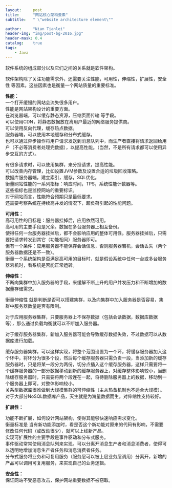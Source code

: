 ```yaml
---
layout:     post
title:      "网站核心架构要素"
subtitle:   " \"website architecture element\""

author:     "Nian Tianlei"
header-img: "img/post-bg-2016.jpg"
header-mask: 0.4
catalog:    true
tags:
    - Java
---
```



软件系统的组成部分以及它们之间的关系就是软件架构。  

软件架构除了关注功能需求外，还需要关注性能，可用性，伸缩性，扩展性，安全性 等因素。这些因素也是衡量一个网站质量的重要标准。  

**性能：**   
一个打开缓慢的网站会流失很多用户。  
性能是网站架构设计的重要方面。  
在浏览器端，可以缓存静态资源，压缩页面传输 等手段。  
可以使用CDN，将静态数据放在离用户最近的网络服务提供商。  
可以使用反向代理，缓存热点数据。  
服务器端，可以使用本地缓存和分布式缓存。  
也可以通过异步操作将用户请求发送到消息队列中，而生产者直接将请求返回给用户（不必等消费者处理完数据），以提高性能。（当然，不是所有请求都可以使用异步交互的方式）。  

有很多请求时，可以使用集群，来分担请求，提高性能。  
可以改善内存管理，比如设置JVM参数及设置合适的垃圾回收策略。  
数据库服务器端，建立索引，缓存，SQL优化。  
衡量网站性能的一系列指标：响应时间，TPS，系统性能计数器等。  
这些指标也是监控网站的重要标识。  
对于网站而言，性能符合预期只是最低要求。  
还需要考察系统在持续高并发的情况下，超负荷引起的性能问题。  


**可用性：**  
高可用性的目标是：服务器挂掉后，应用依然可用。  
高可用的主要手段是冗余。数据在多台服务器上相互备份。  
使得任何一台服务器挂掉后，都不会影响应用的整体可用性。服务器挂掉后，只需要把请求转发到其它（功能相同）服务器即可。  
但有一个条件：应用服务器不能保存会话信息，否则服务器宕机，会话丢失（两个服务器数据还是不一致）。  
衡量一个系统架构是否满足高可用的目标时，就是假设系统中任何一台或多台服务器宕机时，看系统是否能正常运转。  

**伸缩性：**  
不断向集群中加入服务器的手段，来缓解不断上升的用户并发压力和不断增加的数据量存储需求。  

衡量伸缩性 就是判断是否可以搭建集群，以及向集群中加入服务器是否容易，集群中服务器数量是否有限制。  

对于应用服务器集群，只要服务器上不保存数据（包括会话数据，数据库数据等），那么通过负载均衡就可以不断加入服务器。  

对于缓存服务器集群，新加入服务器可能会导致缓存数据失效，不过数据可以从数据库进行加载。  

缓存服务器集群，可以这样实现，将整个范围设置为一个环，将缓存服务器加入这个环中，将环分为很多个段，然后每个缓存服务器只需负责一段，当添加新的缓存服务器时，只是将某一段分为两份，切分点插入这个缓存服务器，这样只需要将一个缓存服务器的一部分数据移动到新的缓存服务器上，对缓存整体影响较小，当删除缓存服务器时，只需要将两个段连在一起，将待删除服务器上的数据，移动到一个服务器上即可，对整体影响较小。  
关系型数据库很难做到大规模集群的可伸缩性（主从热备机制也不适合大规模）。  
对于大部分NoSQL数据库产品，天生就是为海量数据而生。对伸缩性支持较好。  

**扩展性：**  

功能不断扩展，如何设计网站架构，使得其能够快速响应需求变化。  
衡量标准是 当有新功能添加时，看是否这个新功能对原来的代码有影响，不需要修改任何代码（或改动很少），就可以上线新产品。  
实现可扩展性的主要手段是事件驱动和分布式服务。  
事件驱动常常使用消息队列来实现。可以分离开消息生产者和消息消费者，使得可以透明地增加消息生产者任务和消息消费者任务。  
分布式服务将业务和可复用服务（服务层可以被上层业务层调用）分离开，新增的产品可以调用可复用服务，来实现自己的业务逻辑。  

**安全性：**  
保证网站不受恶意攻击，保护网站重要数据不被窃取。  
